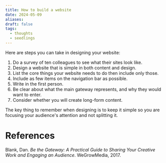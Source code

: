 ```yaml
---
title: How to build a website
date: 2024-05-09
aliases: 
draft: false
tags:
  - thoughts
  - seedlings
---
```

Here are steps you can take in designing your website:

1. Do a survey of ten colleagues to see what their sites look like.
2. Design a website that is simple in both content and design.
3. List the core things your website needs to do then include only those.
4. Include as few items on the navigation bar as possible.
5. Write in the first person.
6. Be clear about what the main gateway represents, and why they would want to enter.
7. Consider whether you will create long-form content.

The key thing to remember when designing is to keep it simple so you are focusing your audience's attention and not splitting it.

# References

Blank, Dan. _Be the Gateway: A Practical Guide to Sharing Your Creative Work and Engaging an Audience_. WeGrowMedia, 2017.